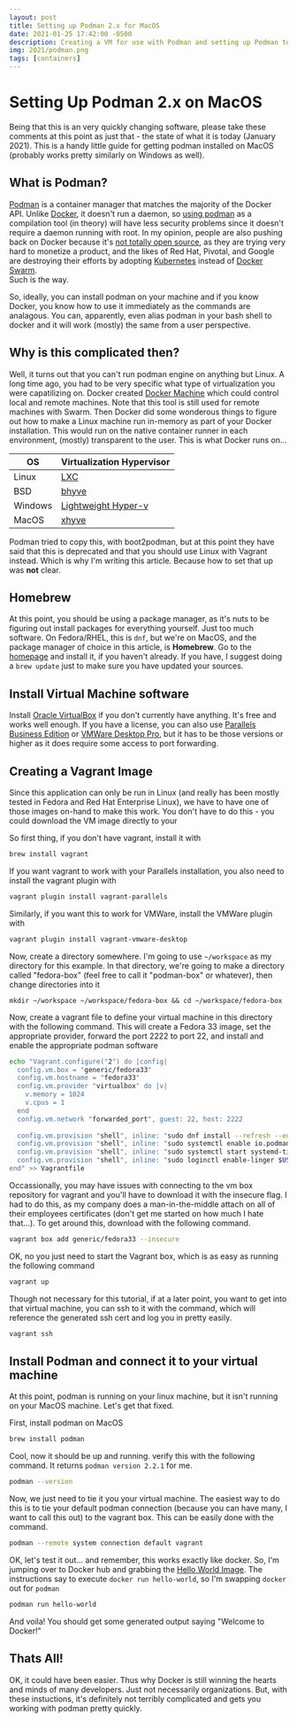 ```yaml
---
layout: post
title: Setting up Podman 2.x for MacOS
date: 2021-01-25 17:42:00 -0500
description: Creating a VM for use with Podman and setting up Podman to connect to it
img: 2021/podman.png
tags: [containers]
---
```


# Setting Up Podman 2.x on MacOS

Being that this is an very quickly changing software, please take these comments at this point as just that - the state of 
what it is today (January 2021).  This is a handy little guide for getting podman installed on MacOS (probably works pretty similarly
on Windows as well).

## What is Podman?
  [Podman](https://developers.redhat.com/blog/2018/08/29/intro-to-podman/) is a container 
manager that matches the majority of the Docker API.  Unlike [Docker](https://docs.docker.com/get-started/overview/), 
it doesn't run a daemon, so [using podman](https://podman.io/) as a compilation tool (in theory) will have less security 
problems since it doesn't require a daemon running with root.  In my opinion, people are also pushing back on Docker 
because it's [not totally open source](https://robrich.org/archive/2019/08/17/its-ok-docker-isnt-completely-open-source.aspx), 
as they are trying very hard to monetize a product, and the likes of Red Hat, Pivotal, and Google are destroying their efforts
by adopting [Kubernetes](https://kubernetes.io/) instead of [Docker Swarm](https://thenewstack.io/kubernetes-vs-docker-swarm-whats-the-difference/).  
Such is the way.

So, ideally, you can install podman on your machine and if you know Docker, you know how to use it immediately as the 
commands are analagous.  You can, apparently, even alias podman in your bash shell to docker and it will work (mostly) the same
from a user perspective.

## Why is this complicated then?

Well, it turns out that you can't run podman engine on anything but Linux.  A long time ago, you had to be very specific 
what type of virtualization you were capatilizing on.  Docker created [Docker Machine](https://github.com/docker/machine)
which could control local and remote machines.  Note that this tool is still used for remote machines with Swarm.  Then
Docker did some wonderous things to figure out how to make a Linux machine run in-memory as part of your Docker installation.  This
would run on the native container runner in each environment, (mostly) transparent to the user.  This is what Docker runs on...


| OS      | Virtualization Hypervisor           |
|---------|-------------------------------------|
| Linux   | [LXC](https://linuxcontainers.org/) |
| BSD     | [bhyve](https://bhyve.org/)         |
| Windows | [Lightweight Hyper-v](https://docs.microsoft.com/en-us/virtualization/windowscontainers/about/) |
| MacOS   | [xhyve](https://github.com/machyve/xhyve) |


Podman tried to copy this, with boot2podman, but at this point they have said that this is deprecated and that you should use Linux with Vagrant instead.
Which is why I'm writing this article.  Because how to set that up was **not** clear.

## Homebrew

At this point, you should be using a package manager, as it's nuts to be figuring out install packages for everything yourself.  Just too much software.  On Fedora/RHEL, this is `dnf`, but we're on MacOS, and the package manager of choice in this article, is **Homebrew**.  Go to the [homepage](https://brew.sh/) and install it, if you haven't already.  If you have, I suggest doing a `brew update` just to make sure you have updated your sources.

## Install Virtual Machine software

Install [Oracle VirtualBox](https://www.virtualbox.org/wiki/Downloads) if you don't currently have anything.  It's free and works well enough.  If you have a license, you can also use [Parallels Business Edition](https://www.parallels.com/) or [VMWare Desktop Pro](https://www.vmware.com/products/workstation-pro.html), but it has to be those versions or higher as it does require some access to port forwarding.


## Creating a Vagrant Image

Since this application can only be run in Linux (and really has been mostly tested in Fedora and Red Hat Enterprise Linux), we have to have one of those images 
on-hand to make this work.  You don't have to do this - you could download the VM image directly to your 

So first thing, if you don't have vagrant, install it with 

```bash
brew install vagrant
```

If you want vagrant to work with your Parallels installation, you also need to install the vagrant plugin with

```bash
vagrant plugin install vagrant-parallels
```

Similarly, if you want this to work for VMWare, install the VMWare plugin with 

```bash
vagrant plugin install vagrant-vmware-desktop
```

Now, create a directory somewhere.  I'm going to use `~/workspace` as my directory for this example.  In that directory, we're going to make a directory called "fedora-box" (feel free to call it "podman-box" or whatever), then change directories into it

```mkdir 
mkdir ~/workspace ~/workspace/fedora-box && cd ~/workspace/fedora-box
```

Now, create a vagrant file to define your virtual machine in this directory with the following command.  This will create a Fedora 33 image, set the appropriate provider, forward the port 2222 to port 22, and install and enable the appropriate podman software

```bash
echo "Vagrant.configure("2") do |config|
  config.vm.box = "generic/fedora33"
  config.vm.hostname = "fedora33"
  config.vm.provider "virtualbox" do |v|
    v.memory = 1024
    v.cpus = 1
  end
  config.vm.network "forwarded_port", guest: 22, host: 2222
  
  config.vm.provision "shell", inline: "sudo dnf install --refresh --enablerepo=updates-testing podman libvarlink-util libvarlink ntp"
  config.vm.provision "shell", inline: "sudo systemctl enable io.podman.socket"
  config.vm.provision "shell", inline: "sudo systemctl start systemd-timesyncd.service"
  config.vm.provision "shell", inline: "sudo loginctl enable-linger $USER"
end" >> Vagrantfile
```

Occassionally, you may have issues with connecting to the vm box repository for vagrant and you'll have to download it with the insecure flag.  I had to do this, as my company does a man-in-the-middle attach on all of their employees certificates (don't get me started on how much I hate that...).  To get around this, download with the
following command.

```bash
vagrant box add generic/fedora33 --insecure
```

OK, no you just need to start the Vagrant box, which is as easy as running the following command

```bash
vagrant up
```

Though not necessary for this tutorial, if at a later point, you want to get into that virtual machine, you can ssh to it with the command, which will reference the generated ssh cert and log you in pretty easily.
```bash
vagrant ssh
```

## Install Podman and connect it to your virtual machine
At this point, podman is running on your linux machine, but it isn't running on your MacOS machine.  Let's get that fixed.

First, install podman on MacOS

```bash
brew install podman
```

Cool, now it should be up and running.  verify this with the following command.  It returns `podman version 2.2.1` for me.

```bash
podman --version
```

Now, we just need to tie it you your virtual machine.  The easiest way to do this is to tie your default podman connection (because you can have many, I want to 
call this out) to the vagrant box.  This can be easily done with the command.

```bash
podman --remote system connection default vagrant
```

OK, let's test it out... and remember, this works exactly like docker.  So, I'm jumping over to Docker hub and grabbing the 
[Hello World Image](https://hub.docker.com/_/hello-world).  The instructions say to execute `docker run hello-world`, so I'm swapping `docker` out for
`podman`

```bash
podman run hello-world
```

And voila!  You should get some generated output saying "Welcome to Docker!"


## Thats All!

OK, it could have been easier.  Thus why Docker is still winning the hearts and minds of many developers.  Just not necessarily organizations.
But, with these instuctions, it's definitely not terribly complicated and gets you working with podman pretty quickly.

